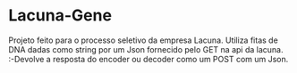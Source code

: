 # Lacuna-Gene

Projeto feito para o processo seletivo da empresa Lacuna.
Utiliza fitas de DNA dadas como string por um Json fornecido pelo GET na api da lacuna.
:-Devolve a resposta do encoder ou decoder como um POST com um Json.

